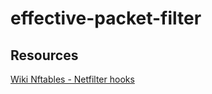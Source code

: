 # effective-packet-filter

## Resources

[Wiki Nftables - Netfilter hooks](https://wiki.nftables.org/wiki-nftables/index.php/Netfilter_hooks)